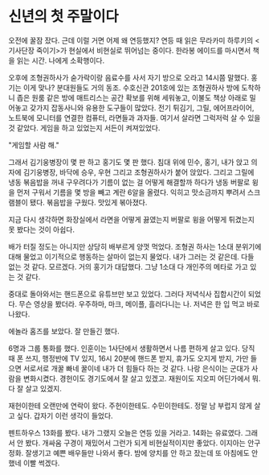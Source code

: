 # 신년의 첫 주말이다
오전에 꿀잠 잤다. 근데 이럴 거면 어제 왜 연등했지? 연등 때 읽은  무라카미 하루키의 <기사단장 죽이기>가 현실에서 비현실로 뛰어넘는 중이다. 한라봉 에이드를 마시면서 책을 읽는 시간. 나에게 소확행이다. 

 오후에 조형권하사가 숟가락이랑 음료수를 사서 자기 방으로 오라고 14시쯤 말했다. 홍기는 이게 맞나? 분대원들도 거의 동조. 수호신관 201호에 있는 조형권하사 방에 도착하니 좁은 원룸 같은 방에 매트리스는 공간 확보를 위해 세워놓고, 이불도 책상 아래로 밀어놓고 갖가지 잡동사니와 유용한 도구들이 많았다. 전기 튀김기, 그릴, 에어프라이어, 노트북에 모니터를 연결한 컴퓨터, 라면들과 과자들. 여기서 살라면 그럭저럭 살 수 있을 것 같았다. 게임을 하고 있었는지 서든이 켜져있었다. 

 "게임할 사람 해."

 그래서 김기웅병장이 몇 판 하고 홍기도 몇 판 했다. 침대 위에 민수, 홍기, 내가 앉고 의자에 김기웅병장, 바닥에 승우, 우현 그리고 조형권하사가 붙어 앉았다. 그리고 그릴에 냉동 볶음밥을 꺼내 구우려다가 기름이 없는 걸 어떻게 해결할까 하다가 냉동 버팔로 윙을 먼저 구워서 기름을 몇 방을 빼고 계란 6알을 올렸다. 익히고 맛소금까지 뿌려서 스크램블이 됐다. 볶음밥을 구웠다. 맛있게 볶아졌다. 

 지금 다시 생각하면 화장실에서 라면을 어떻게 끓였는지 버팔로 윙을 어떻게 튀겼는지 못 봤다는 것이 아쉽다. 

 배가 터질 정도는 아니지만 상당히 배부르게 양껏 먹었다. 조형권 하사는 1소대 분위기에 대해 물었고 이기적으로 행동하는 살마이 없는지 물었다. 내가 그러는 것 같은데. 다들 없는 것 같다. 모르겠다. 거의 홍기가 대답했다. 그냥 1소대 다 개인주의 메타로 가고 있는 것 같다. 

 중대로 돌아와서는 핸드폰으로 유튜브만 보고 있었다. 그러다 저녁식사 집합시간이 되었다. 무슨 영상을 봤더라. 우주하마, 마크, 메이플, 흘러다니는 나. 저녁은 한 입 먹고 바로 나왔다. 

 에놀라 홈즈를 보았다. 잘 만들긴 했다. 

 6명과 그룹 통화를 했다. 인훈이는 1사단에서 생활하면서 나름 편하게 살고 있다. 당직 때 폰 쓰지, 행정반에 TV 있지, 16시 20분에 핸드폰 받지, 휴가도 오지게 받지, 가만 들으면 서로서로 개꿀 빠네 꿀이네 내가 더 힘들다 하는 것 같다. 나랑 은식이는 군대가 사람을 변화시켰다. 경헌이도 경기도에서 잘 살고 있겠고. 재원이도 지오피 어딘가에서 뭐. 다 잘 살고 있겠지.

 재헌이한테 오랜만에 연락이 왔다. 주헌이한테도. 수민이한테도. 정말 남 부럽지 않게 살고 싶다. 갑자기 이런 생각이 들었다.

 펜트하우스 13화를 봤다. 내가 그랬지 오늘은 연등 있을 거라고. 14화는 유료였다. 그래서 안 봤다. 개싸움 구경이 재밌어서 그런가 되게 비현실적이지만 좋았다. 이지아는 안구정화. 잘생기고 예쁜 배우들만 나와서 좋다. 밤에 양치를 안 하고 잤는데 또 아침에도 안 했네 이빨 썩겠다.
